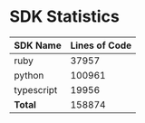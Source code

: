 # SDK Statistics

| SDK Name | Lines of Code |
| -------- | ------------- |
| ruby | 37957 |
| python | 100961 |
| typescript | 19956 |
| **Total** | 158874 |
